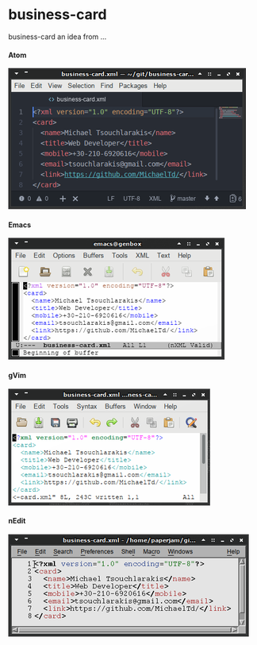 # business-card
business-card an idea from ...

#### Atom
<img src="atom.png">

#### Emacs
<img src="emacs.png">

#### gVim
<img src="gvim.png">

#### nEdit
<img src="nedit.png">
